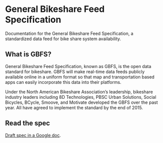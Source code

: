 # General Bikeshare Feed Specification

Documentation for the General Bikeshare Feed Specification, a standardized data feed for bike share system availability.

## What is GBFS?

General Bikeshare Feed Specification, known as GBFS, is the open data standard for bikeshare. GBFS will make real-time data feeds publicly available online in a uniform format so that map and transportation based apps can easily incorporate this data into their platforms.

Under the North American Bikeshare Association’s leadership, bikeshare industry leaders including 8D Technologies, PBSC Urban Solutions, Social Bicycles, BCycle, Smoove, and Motivate developed the GBFS over the past year. All have agreed to implement the standard by the end of 2015.

## Read the spec

[Draft spec in a Google doc](https://docs.google.com/document/d/1BQPZCKpem4-n6lUQDD4Mi8E5hNZ0-lhY62IVtWuyhec/edit#heading=h.ic7i1m4gcev7).
